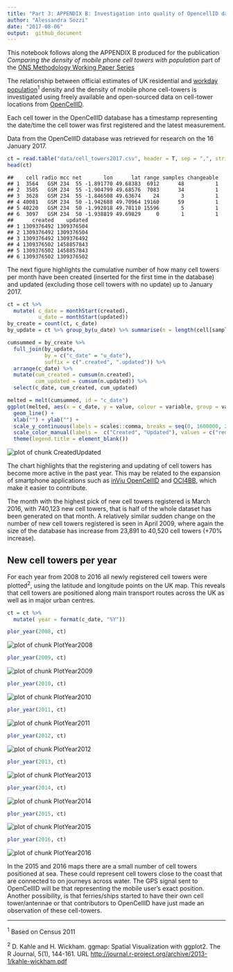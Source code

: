 ```yaml
---
title: "Part 3: APPENDIX B: Investigation into quality of OpencellID data"
author: "Alessandra Sozzi"  
date: "2017-08-06"
output:  github_document
---
```


This notebook follows along the APPENDIX B produced for the publication *Comparing the density of mobile phone cell towers with population* part of the [ONS Methodology Working Paper Series]()

The relationship between official estimates of UK residential and [workday population](https://www.ons.gov.uk/peoplepopulationandcommunity/populationandmigration/populationestimates/articles/theworkdaypopulationofenglandandwales/2013-10-31#data)<sup>1</sup> density and the density of mobile phone cell-towers is investigated using freely available and open-sourced data on cell-tower locations from [OpenCellID](https://opencellid.org/).




Each cell tower in the OpenCellID database has a timestamp representing the date/time the cell tower was first registered and the latest measurement. 

Data from the OpenCellID database was retrieved for research on the 16 January 2017.


```r
ct = read.table("data/cell_towers2017.csv", header = T, sep = ",", stringsAsFactors = F)
head(ct)
```

```
##    cell radio mcc net       lon      lat range samples changeable
## 1  3564   GSM 234  55 -1.891770 49.68383  6912      48          1
## 2  3505   GSM 234  55 -1.904799 49.68576  7083      34          1
## 3  3628   GSM 234  55 -1.846508 49.63674    24       3          1
## 4 40081   GSM 234  50 -1.942688 49.70964 19160      59          1
## 5 40220   GSM 234  50 -1.992018 49.70110 15596       5          1
## 6  3097   GSM 234  50 -1.938819 49.69829     0       1          1
##      created    updated
## 1 1309376492 1309376504
## 2 1309376492 1309376504
## 3 1309376492 1309376492
## 4 1309376502 1458857843
## 5 1309376502 1458857843
## 6 1309376502 1309376502
```

The next figure highlights the cumulative number of how many cell towers per month have been created (inserted for the first time in the database) and updated (excluding those cell towers with no update) up to January 2017.


```r
ct = ct %>% 
  mutate( c_date = monthStart(created),
          u_date = monthStart(updated))
by_create = count(ct, c_date)
by_update = ct %>% group_by(u_date) %>% summarise(n = length(cell[samples > 1]))
```


```r
cumsummed = by_create %>% 
  full_join(by_update, 
            by = c("c_date" = "u_date"), 
            suffix = c(".created", ".updated")) %>%
  arrange(c_date) %>%
  mutate(cum_created = cumsum(n.created), 
         cum_updated = cumsum(n.updated)) %>%
  select(c_date, cum_created, cum_updated)

melted = melt(cumsummed, id = "c_date")
ggplot(melted, aes(x = c_date, y = value, colour = variable, group = variable)) + 
  geom_line() +
  xlab("") + ylab("") +
  scale_y_continuous(labels = scales::comma, breaks = seq(0, 1600000, 200000)) +
  scale_color_manual(labels =  c("Created", "Updated"), values = c("red", "blue")) + 
  theme(legend.title = element_blank())
```

![plot of chunk CreatedUpdated](figures//CreatedUpdated-1.png)


The chart highlights that the registering and updating of cell towers has become more active in the past year. This may be related to the expansion of smartphone applications such as [inViu OpenCellID](http://wiki.opencellid.org/wiki/Data_sources) and [OCI4BB](https://sourceforge.net/projects/oci4bb/), which make it easier to contribute.

The month with the highest pick of new cell towers registered is March 2016, with 740,123 new cell towers, that is half of the whole dataset has been generated on that month. A relatively similar sudden change on the number of new cell towers registered is seen in April 2009, where again the size of the database has increase from 23,891 to 40,520 cell towers (+70% increase).

## New cell towers per year

For each year from 2008 to 2016 all newly registered cell towers were plotted<sup>2</sup>, using the latitude and longitude points on the UK map. This reveals that cell towers are positioned along main transport routes across the UK as well as in major urban centres.


```r
ct = ct %>% 
  mutate( year = format(c_date, "%Y"))
```


```r
plor_year(2008, ct)
```

![plot of chunk PlotYear2008](figures//PlotYear2008-1.png)

```r
plor_year(2009, ct)
```

![plot of chunk PlotYear2009](figures//PlotYear2009-1.png)


```r
plor_year(2010, ct)
```

![plot of chunk PlotYear2010](figures//PlotYear2010-1.png)


```r
plor_year(2011, ct)
```

![plot of chunk PlotYear2011](figures//PlotYear2011-1.png)


```r
plor_year(2012, ct)
```

![plot of chunk PlotYear2012](figures//PlotYear2012-1.png)


```r
plor_year(2013, ct)
```

![plot of chunk PlotYear2013](figures//PlotYear2013-1.png)


```r
plor_year(2014, ct)
```

![plot of chunk PlotYear2014](figures//PlotYear2014-1.png)


```r
plor_year(2015, ct)
```

![plot of chunk PlotYear2015](figures//PlotYear2015-1.png)


```r
plor_year(2016, ct)
```

![plot of chunk PlotYear2016](figures//PlotYear2016-1.png)

In the 2015 and 2016 maps there are a small number of cell towers positioned at sea. These could represent cell towers close to the coast that are connected to on journeys across water. The GPS signal sent to OpenCellID will be that representing the mobile user’s exact position. Another possibility, is that ferries/ships started to have their own cell tower/antennae or that contributors to OpenCellID have just made an observation of these cell-towers.   

---

<sup>1</sup> Based on Census 2011

<sup>2</sup> D. Kahle and H. Wickham. ggmap: Spatial Visualization with ggplot2. The R Journal,
  5(1), 144-161. URL http://journal.r-project.org/archive/2013-1/kahle-wickham.pdf


